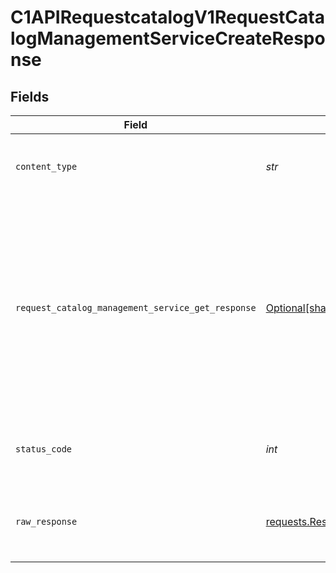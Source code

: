 # C1APIRequestcatalogV1RequestCatalogManagementServiceCreateResponse


## Fields

| Field                                                                                                                                                                         | Type                                                                                                                                                                          | Required                                                                                                                                                                      | Description                                                                                                                                                                   |
| ----------------------------------------------------------------------------------------------------------------------------------------------------------------------------- | ----------------------------------------------------------------------------------------------------------------------------------------------------------------------------- | ----------------------------------------------------------------------------------------------------------------------------------------------------------------------------- | ----------------------------------------------------------------------------------------------------------------------------------------------------------------------------- |
| `content_type`                                                                                                                                                                | *str*                                                                                                                                                                         | :heavy_check_mark:                                                                                                                                                            | HTTP response content type for this operation                                                                                                                                 |
| `request_catalog_management_service_get_response`                                                                                                                             | [Optional[shared.RequestCatalogManagementServiceGetResponse]](../../models/shared/requestcatalogmanagementservicegetresponse.md)                                              | :heavy_minus_sign:                                                                                                                                                            | The request catalog management service get response returns a request catalog view with the expanded items in the expanded array indicated by the expand mask in the request. |
| `status_code`                                                                                                                                                                 | *int*                                                                                                                                                                         | :heavy_check_mark:                                                                                                                                                            | HTTP response status code for this operation                                                                                                                                  |
| `raw_response`                                                                                                                                                                | [requests.Response](https://requests.readthedocs.io/en/latest/api/#requests.Response)                                                                                         | :heavy_minus_sign:                                                                                                                                                            | Raw HTTP response; suitable for custom response parsing                                                                                                                       |